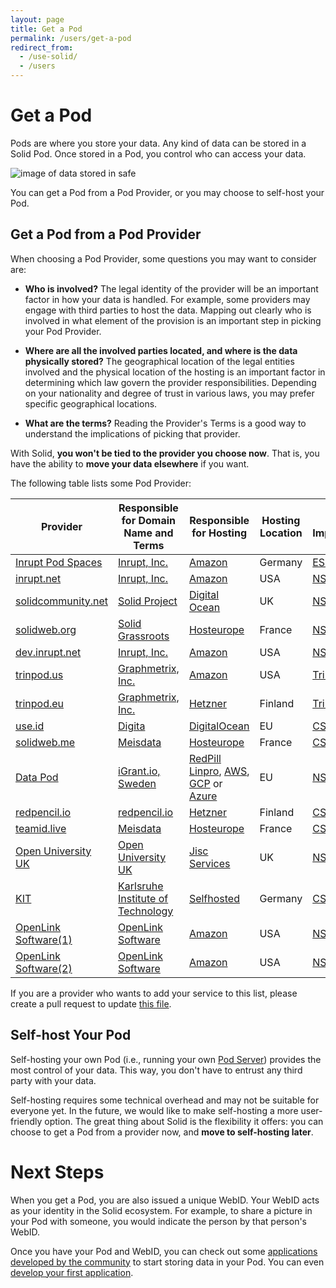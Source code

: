 ```yaml
---
layout: page
title: Get a Pod
permalink: /users/get-a-pod
redirect_from:
  - /use-solid/
  - /users
---
```


# Get a Pod

Pods are where you store your data. Any kind of data can be stored in a Solid Pod. Once stored in a Pod, you control who can access your data.

<img class="illustration" src="{{site.baseurl}}/assets/img/single-sign-on.svg" alt="image of data stored in safe" />

You can get a Pod from a Pod Provider, or you may choose to self-host your Pod.

## Get a Pod from a Pod Provider

When choosing a Pod Provider, some questions you may want to consider are:

- **Who is involved?** The legal identity of the provider will be an important factor in how your data is handled. For example, some providers may engage with third parties to host the data. Mapping out clearly who is involved in what element of the provision is an important step in picking your Pod Provider.

- **Where are all the involved parties located, and where is the data physically stored?** The geographical location of the legal entities involved and the physical location of the hosting is an important factor in determining which law govern the provider responsibilities. Depending on your nationality and degree of trust in various laws, you may prefer specific geographical locations.

- **What are the terms?** Reading the Provider's Terms is a good way to understand the implications of picking that provider.

<div class="message is-info">
  <p class="message-body">
     With Solid, <strong>you won't be tied to the provider you choose now</strong>. That is, you have the ability to <strong>move your data elsewhere</strong> if you want.
  </p>
</div>

The following table lists some Pod Provider:

| Provider                                           | Responsible for Domain Name and Terms                                      | Responsible for Hosting                       | Hosting Location | Solid Implementation                                        |
|----------------------------------------------------|----------------------------------------------------------------------------|-----------------------------------------------|------------------|-------------------------------------------------------------|
| [Inrupt Pod Spaces](https://start.inrupt.com/) | [Inrupt, Inc.](https://www.inrupt.com/terms-conditions)                        | [Amazon](https://aws.amazon.com)              | Germany              | [ESS](https://inrupt.com/products/enterprise-solid-server/) |
| [inrupt.net](https://inrupt.net/) | [Inrupt, Inc.](https://www.inrupt.com)                                                      | [Amazon](https://aws.amazon.com)              | USA              | [NSS](https://github.com/solid/node-solid-server)           |
| [solidcommunity.net](https://solidcommunity.net/)  | [Solid Project](https://github.com/solid/solidcommunity.net_operations)    | [Digital Ocean](https://www.digitalocean.com) | UK               | [NSS](https://github.com/solid/node-solid-server)           |
| [solidweb.org](https://solidweb.org)               | [Solid Grassroots](https://gitlab.com/groups/solidweb.org/-/group_members) | [Hosteurope](https://www.hosteurope.de)       | France          | [NSS](https://github.com/solid/node-solid-server)           |
| [dev.inrupt.net](https://dev.inrupt.net/)          | [Inrupt, Inc.](https://www.inrupt.com)                                     | [Amazon](https://aws.amazon.com)              | USA              | [NSS](https://github.com/solid/node-solid-server)           |
| [trinpod.us](https://trinpod.us)                   | [Graphmetrix, Inc.](https://graphmetrix.com/terms)                         | [Amazon](https://aws.amazon.com)              | USA              | [TrinPod](https://graphmetrix.com/construction/trinpod)     |
| [trinpod.eu](https://trinpod.eu)                   | [Graphmetrix, Inc.](https://graphmetrix.com)                               | [Hetzner](https://www.hetzner.com/)           | Finland              | [TrinPod](https://graphmetrix.com/construction/trinpod)     |
| [use.id](https://get.use.id/)                      | [Digita](https://www.digita.ai/)                                           | [DigitalOcean](https://digitalocean.com/)     | EU              | [CSS](https://github.com/CommunitySolidServer/CommunitySolidServer)     |
| [solidweb.me](https://solidweb.me/)                | [Meisdata](https://github.com/serverproject-dev)                           | [Hosteurope](https://www.hosteurope.de)       | France              | [CSS](https://github.com/CommunitySolidServer/CommunitySolidServer)        |
| [Data Pod](https://datapod.igrant.io/)             | [iGrant.io, Sweden](https://igrant.io/)                                    | [RedPill Linpro](https://www.redpill-linpro.com/en), [AWS](https://aws.amazon.com/), [GCP](https://cloud.google.com/) or [Azure](https://azure.microsoft.com/en-in)        | EU              | [NSS](https://github.com/solid/node-solid-server)     |
| [redpencil.io](https://solid.redpencil.io/)                 | [redpencil.io](https://redpencil.io/)                             | [Hetzner](https://www.hetzner.com/)           | Finland              | [CSS](https://github.com/CommunitySolidServer/CommunitySolidServer)        |
| [teamid.live](https://teamid.live/)                | [Meisdata](https://github.com/serverproject-dev)                           | [Hosteurope](https://www.hosteurope.de)       | France              | [CSS](https://github.com/CommunitySolidServer/CommunitySolidServer)        |
| [Open University UK](https://solid.open.ac.uk/)    | [Open University UK](https://www.open.ac.uk/)                              | [Jisc Services](https://www.jisc.ac.uk/)      | UK              | [NSS](https://github.com/solid/node-solid-server)           |
| [KIT](https://solid.aifb.kit.edu/)                 | [Karlsruhe Institute of Technology](https://www.kit.edu/)                  | [Selfhosted](https://aifb.kit.edu)            | Germany              | [CSS](https://github.com/CommunitySolidServer/CommunitySolidServer)        |
| [OpenLink Software(1)](https://solid.openlinksw.com:8444/) | [OpenLink Software](https://www.openlinksw.com/)                   | [Amazon](https://aws.amazon.com)              | USA              | [NSS](https://github.com/solid/node-solid-server)  |
| [OpenLink Software(2)](https://solid.openlinksw.com:8445/) | [OpenLink Software](https://www.openlinksw.com/)                   | [Amazon](https://aws.amazon.com)              | USA              | [NSS](https://github.com/solid/node-solid-server)  |

If you are a provider who wants to add your service to this list, please create a pull request to update [this file](https://github.com/solid/solidproject.org/blob/main/pages/use-solid.md).

## Self-host Your Pod

Self-hosting your own Pod (i.e., running your own [Pod Server](/for-developers/pod-server)) provides the most control of your data. This way, you don't have to entrust any third party with your data.

Self-hosting requires some technical overhead and may not be suitable for everyone yet. In the future, we would like to make self-hosting a more user-friendly option. The great thing about Solid is the flexibility it offers: you can choose to get a Pod from a provider now, and **move to self-hosting later**.

# Next Steps

When you get a Pod, you are also issued a unique WebID. Your WebID acts as your identity in the Solid ecosystem. For example, to share a picture in your Pod with someone, you would indicate the person by that person's WebID.

Once you have your Pod and WebID, you can check out some [applications developed by the community](/apps) to start storing data in your Pod.
You can even [develop your first application](/developers/tutorials/getting-started).
